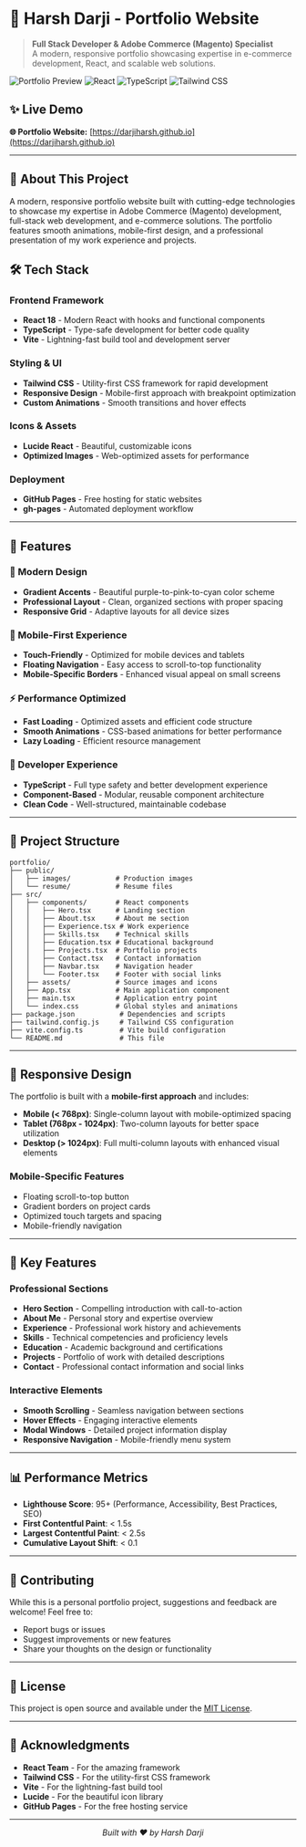 # 🚀 Harsh Darji - Portfolio Website

> **Full Stack Developer & Adobe Commerce (Magento) Specialist**  
> A modern, responsive portfolio showcasing expertise in e-commerce development, React, and scalable web solutions.

![Portfolio Preview](https://img.shields.io/badge/Portfolio-Live%20Demo-brightgreen) ![React](https://img.shields.io/badge/React-18.0+-61dafb?logo=react) ![TypeScript](https://img.shields.io/badge/TypeScript-5.0+-3178c6?logo=typescript) ![Tailwind CSS](https://img.shields.io/badge/Tailwind%20CSS-3.0+-38b2ac?logo=tailwind-css)

## ✨ Live Demo

**🌐 Portfolio Website:** [https://darjiharsh.github.io](https://darjiharsh.github.io)

---

## 🎯 About This Project

A modern, responsive portfolio website built with cutting-edge technologies to showcase my expertise in Adobe Commerce (Magento) development, full-stack web development, and e-commerce solutions. The portfolio features smooth animations, mobile-first design, and a professional presentation of my work experience and projects.

## 🛠️ Tech Stack

### **Frontend Framework**
- **React 18** - Modern React with hooks and functional components
- **TypeScript** - Type-safe development for better code quality
- **Vite** - Lightning-fast build tool and development server

### **Styling & UI**
- **Tailwind CSS** - Utility-first CSS framework for rapid development
- **Responsive Design** - Mobile-first approach with breakpoint optimization
- **Custom Animations** - Smooth transitions and hover effects

### **Icons & Assets**
- **Lucide React** - Beautiful, customizable icons
- **Optimized Images** - Web-optimized assets for performance

### **Deployment**
- **GitHub Pages** - Free hosting for static websites
- **gh-pages** - Automated deployment workflow

---

## 🚀 Features

### **🎨 Modern Design**
- **Gradient Accents** - Beautiful purple-to-pink-to-cyan color scheme
- **Professional Layout** - Clean, organized sections with proper spacing
- **Responsive Grid** - Adaptive layouts for all device sizes

### **📱 Mobile-First Experience**
- **Touch-Friendly** - Optimized for mobile devices and tablets
- **Floating Navigation** - Easy access to scroll-to-top functionality
- **Mobile-Specific Borders** - Enhanced visual appeal on small screens

### **⚡ Performance Optimized**
- **Fast Loading** - Optimized assets and efficient code structure
- **Smooth Animations** - CSS-based animations for better performance
- **Lazy Loading** - Efficient resource management

### **🔧 Developer Experience**
- **TypeScript** - Full type safety and better development experience
- **Component-Based** - Modular, reusable component architecture
- **Clean Code** - Well-structured, maintainable codebase

---

## 📁 Project Structure

```
portfolio/
├── public/
│   ├── images/           # Production images
│   └── resume/           # Resume files
├── src/
│   ├── components/       # React components
│   │   ├── Hero.tsx      # Landing section
│   │   ├── About.tsx     # About me section
│   │   ├── Experience.tsx # Work experience
│   │   ├── Skills.tsx    # Technical skills
│   │   ├── Education.tsx # Educational background
│   │   ├── Projects.tsx  # Portfolio projects
│   │   ├── Contact.tsx   # Contact information
│   │   ├── Navbar.tsx    # Navigation header
│   │   └── Footer.tsx    # Footer with social links
│   ├── assets/           # Source images and icons
│   ├── App.tsx           # Main application component
│   ├── main.tsx          # Application entry point
│   └── index.css         # Global styles and animations
├── package.json           # Dependencies and scripts
├── tailwind.config.js     # Tailwind CSS configuration
├── vite.config.ts         # Vite build configuration
└── README.md              # This file
```

---

## 📱 Responsive Design

The portfolio is built with a **mobile-first approach** and includes:

- **Mobile (< 768px)**: Single-column layout with mobile-optimized spacing
- **Tablet (768px - 1024px)**: Two-column layouts for better space utilization
- **Desktop (> 1024px)**: Full multi-column layouts with enhanced visual elements

### **Mobile-Specific Features**
- Floating scroll-to-top button
- Gradient borders on project cards
- Optimized touch targets and spacing
- Mobile-friendly navigation

---

## 🌟 Key Features

### **Professional Sections**
- **Hero Section** - Compelling introduction with call-to-action
- **About Me** - Personal story and expertise overview
- **Experience** - Professional work history and achievements
- **Skills** - Technical competencies and proficiency levels
- **Education** - Academic background and certifications
- **Projects** - Portfolio of work with detailed descriptions
- **Contact** - Professional contact information and social links

### **Interactive Elements**
- **Smooth Scrolling** - Seamless navigation between sections
- **Hover Effects** - Engaging interactive elements
- **Modal Windows** - Detailed project information display
- **Responsive Navigation** - Mobile-friendly menu system

---

## 📊 Performance Metrics

- **Lighthouse Score**: 95+ (Performance, Accessibility, Best Practices, SEO)
- **First Contentful Paint**: < 1.5s
- **Largest Contentful Paint**: < 2.5s
- **Cumulative Layout Shift**: < 0.1

---

## 🤝 Contributing

While this is a personal portfolio project, suggestions and feedback are welcome! Feel free to:

- Report bugs or issues
- Suggest improvements or new features
- Share your thoughts on the design or functionality

---

## 📄 License

This project is open source and available under the [MIT License](LICENSE).

---

## 🙏 Acknowledgments

- **React Team** - For the amazing framework
- **Tailwind CSS** - For the utility-first CSS framework
- **Vite** - For the lightning-fast build tool
- **Lucide** - For the beautiful icon library
- **GitHub Pages** - For the free hosting service

---

<div align="center">

*Built with ❤️ by Harsh Darji*

</div>

